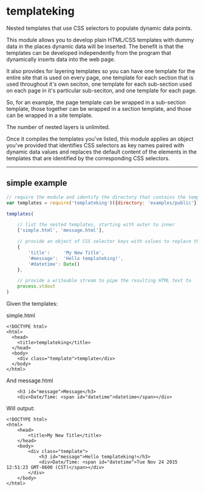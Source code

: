 # templateking

Nested templates that use CSS selectors to populate dynamic data points. 

This module allows you to develop plain HTML/CSS templates with dummy data in the places dynamic
data will be inserted. The benefit is that the templates can be developed independently from the
program that dynamically inserts data into the web page.

It also provides for layering templates so you can have one template for the entire site that is
used on every page, one template for each section that is used throughout it's own seciton, one 
template for each sub-section used on each page in it's particular sub-seciton, and one template 
for each page. 

So, for an example, the page template can be wrapped in a sub-section template, those together can
be wrapped in a section template, and those can be wrapped in a site template.


The number of nested layers is unlimited.

Once it compiles the templates you've listed, this module applies an object you've provided that 
identifies CSS selectors as key names paired with dynamic data values and replaces the default 
content of the elements in the templates that are identified by the corresponding CSS selectors.

--- 
## simple example

``` js
// require the module and identify the directory that contains the template files
var templates = require('templateking')({directory: 'examples/public'}) 

templates(

    // list the nested templates, starting with outer to inner
    ['simple.html', 'message.html'], 

    // provide an object of CSS selector keys with values to replace the default template text
    {
        'title':     'My New Title', 
        '#message':  'Hello templateking!', 
        '#datetime': Date()
    }, 

    // provide a writeable stream to pipe the resulting HTML text to
    process.stdout 
)
```

Given the templates:

simple.html
```
<!DOCTYPE html>
<html>
  <head>
    <title>templateking</title>
  </head>
  <body>
    <div class="template">template</div>
  </body>
</html>
```

And message.html
```
    <h3 id="message">Message</h3>
    <div>Date/Time: <span id="datetime">datetime</span></div>
```

Will output:
```
<!DOCTYPE html>
<html>
    <head>
        <title>My New Title</title>
    </head>
    <body>
        <div class="template">
            <h3 id="message">Hello templateking!</h3>
            <div>Date/Time: <span id="datetime">Tue Nov 24 2015 12:51:23 GMT-0600 (CST)</span></div>
        </div>
    </body>
</html>
```
